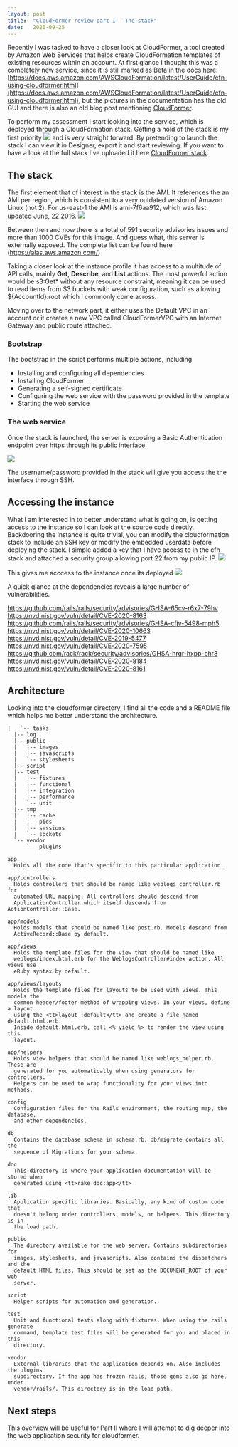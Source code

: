 ```yaml
---
layout: post
title:  "CloudFormer review part I - The stack"
date:   2020-09-25
---
```


Recently I was tasked to have a closer look at CloudFormer, a tool created by Amazon Web Services that helps create CloudFormation templates of existing resources within an account. At first glance I thought this was a completely new service, since it is still marked as Beta in the docs here: [https://docs.aws.amazon.com/AWSCloudFormation/latest/UserGuide/cfn-using-cloudformer.html](https://docs.aws.amazon.com/AWSCloudFormation/latest/UserGuide/cfn-using-cloudformer.html), but the pictures in the documentation has the old GUI and there is also an old blog post mentioning [CloudFormer](https://aws.amazon.com/blogs/devops/building-aws-cloudformation-templates-using-cloudformer). 

To perform my assessment I start looking into the service, which is deployed through a CloudFormation stack. Getting a hold of the stack is my first priority ![](/image/cloudformerstack.jpg) and is very straight forward. By pretending to launch the stack I can view it in Designer, export it and start reviewing. If you want to have a look at the full stack I've uploaded it here [CloudFormer stack](https://gist.github.com/karimelmel/f5a0e9c975bc9b43fd3371c27662f090).

## The stack
The first element that of interest in the stack is the AMI. It references the an AMI per region, which is consistent to a very outdated version of Amazon Linux (not 2). For us-east-1 the AMI is ami-7f6aa912, which was last updated June, 22 2016. 
![](/image/ami.JPG)

Between then and now there is a total of 591 security advisories issues and more than 1000 CVEs for this image. And guess what, this server is externally exposed. The complete list can be found here (https://alas.aws.amazon.com/)

Taking a closer look at the instance profile it has access to a multitude of API calls, mainly **Get**, **Describe**, and **List** actions. The most powerful action would be s3:Get* without any resource constraint, meaning it can be used to read items from S3 buckets with weak configuration, such as allowing ${AccountId}:root which I commonly come across.

Moving over to the network part, it either uses the Default VPC in an account *or* it creates a new VPC called CloudFormerVPC with an Internet Gateway and public route attached.

### Bootstrap
The bootstrap in the script performs multiple actions, including

- Installing and configuring all dependencies
- Installing CloudFormer
- Generating a self-signed certificate
- Configuring the web service with the password provided in the template
- Starting the web service

### The web service
Once the stack is launched, the server is exposing a Basic Authentication endpoint over https through its public interface 

![](/image/auth.JPG)

The username/password provided in the stack will give you access the the interface through SSH. 

## Accessing the instance
What I am interested in to better understand what is going on, is getting access to the instance so I can look at the source code directly. Backdooring the instance is quite trivial, you can modify the cloudformation stack to include an SSH key or modify the embedded userdata before deploying the stack. 
I simple added a key that I have access to in the cfn stack and attached a security group allowing port 22 from my public IP. 
![](/image/cfnupdate.JPG)

This gives me acccess to the instance once its deployed
![](/image/instance.JPG)

A quick glance at the dependencies reveals a large number of vulnerabilities.

https://github.com/rails/rails/security/advisories/GHSA-65cv-r6x7-79hv
https://nvd.nist.gov/vuln/detail/CVE-2020-8163
https://github.com/rails/rails/security/advisories/GHSA-cfjv-5498-mph5
https://nvd.nist.gov/vuln/detail/CVE-2020-10663
https://nvd.nist.gov/vuln/detail/CVE-2019-5477
https://nvd.nist.gov/vuln/detail/CVE-2020-7595
https://github.com/rack/rack/security/advisories/GHSA-hrqr-hxpp-chr3
https://nvd.nist.gov/vuln/detail/CVE-2020-8184
https://nvd.nist.gov/vuln/detail/CVE-2020-8161


## Architecture
Looking into the cloudformer directory, I find all the code and a README file which helps me better understand the architecture.

```   
|   `-- tasks
  |-- log
  |-- public
  |   |-- images
  |   |-- javascripts
  |   `-- stylesheets
  |-- script
  |-- test
  |   |-- fixtures
  |   |-- functional
  |   |-- integration
  |   |-- performance
  |   `-- unit
  |-- tmp
  |   |-- cache
  |   |-- pids
  |   |-- sessions
  |   `-- sockets
  `-- vendor
      `-- plugins

app
  Holds all the code that's specific to this particular application.

app/controllers
  Holds controllers that should be named like weblogs_controller.rb for
  automated URL mapping. All controllers should descend from
  ApplicationController which itself descends from ActionController::Base.

app/models
  Holds models that should be named like post.rb. Models descend from
  ActiveRecord::Base by default.

app/views
  Holds the template files for the view that should be named like
  weblogs/index.html.erb for the WeblogsController#index action. All views use
  eRuby syntax by default.

app/views/layouts
  Holds the template files for layouts to be used with views. This models the
  common header/footer method of wrapping views. In your views, define a layout
  using the <tt>layout :default</tt> and create a file named default.html.erb.
  Inside default.html.erb, call <% yield %> to render the view using this
  layout.

app/helpers
  Holds view helpers that should be named like weblogs_helper.rb. These are
  generated for you automatically when using generators for controllers.
  Helpers can be used to wrap functionality for your views into methods.

config
  Configuration files for the Rails environment, the routing map, the database,
  and other dependencies.

db
  Contains the database schema in schema.rb. db/migrate contains all the
  sequence of Migrations for your schema.

doc
  This directory is where your application documentation will be stored when
  generated using <tt>rake doc:app</tt>

lib
  Application specific libraries. Basically, any kind of custom code that
  doesn't belong under controllers, models, or helpers. This directory is in
  the load path.

public
  The directory available for the web server. Contains subdirectories for
  images, stylesheets, and javascripts. Also contains the dispatchers and the
  default HTML files. This should be set as the DOCUMENT_ROOT of your web
  server.

script
  Helper scripts for automation and generation.

test
  Unit and functional tests along with fixtures. When using the rails generate
  command, template test files will be generated for you and placed in this
  directory.

vendor
  External libraries that the application depends on. Also includes the plugins
  subdirectory. If the app has frozen rails, those gems also go here, under
  vendor/rails/. This directory is in the load path.
  ```

## Next steps

This overview will be useful for Part II where I will attempt to dig deeper into the web application security for cloudformer.